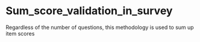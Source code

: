 # Sum_score_validation_in_survey
Regardless of the number of questions, this methodology is used to sum up item scores
